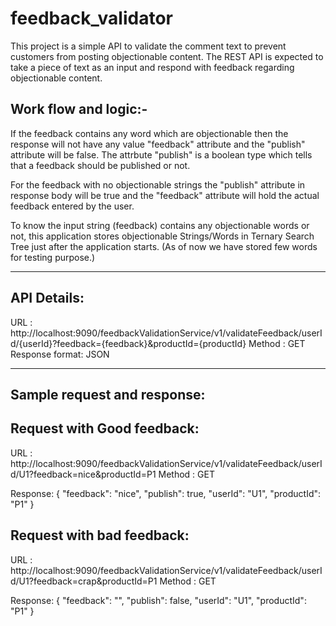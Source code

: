 # feedback_validator
This project is a simple API to validate the comment text to prevent customers from posting objectionable content. 
The REST API is expected to take a piece of text as an input and respond with feedback regarding objectionable content.

Work flow and logic:-
------

If the feedback contains any word which are objectionable then the response will not have any value "feedback" attribute and the "publish" attribute will be false.
The attrbute "publish" is a boolean type which tells that a feedback should be published or not.

For the feedback with no objectionable strings the "publish" attribute in response body will be true and the "feedback" attribute will hold the actual feedback entered by the user. 

To know the input string (feedback) contains any objectionable words or not, this application stores objectionable Strings/Words in Ternary Search Tree just after the application starts. (As of now we have stored few words for testing purpose.)

-----------------------------------------------
API Details:
------
URL : http://localhost:9090/feedbackValidationService/v1/validateFeedback/userId/{userId}?feedback={feedback}&productId={productId}
Method : GET
Response format: JSON

-----------------------------------------------
Sample request and response:
------
Request with Good feedback:
-------
URL : http://localhost:9090/feedbackValidationService/v1/validateFeedback/userId/U1?feedback=nice&productId=P1
Method : GET

Response: 
{
    "feedback": "nice",
    "publish": true,
    "userId": "U1",
    "productId": "P1"
}


Request with bad feedback:
------
URL : http://localhost:9090/feedbackValidationService/v1/validateFeedback/userId/U1?feedback=crap&productId=P1
Method : GET

Response:
{
    "feedback": "",
    "publish": false,
    "userId": "U1",
    "productId": "P1"
}
